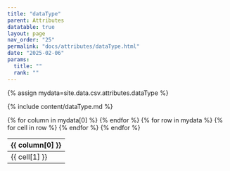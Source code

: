 ```yaml
---
title: "dataType"
parent: Attributes
datatable: true
layout: page
nav_order: "25"
permalink: "docs/attributes/dataType.html"
date: "2025-02-06"
params:
  title: ""
  rank: ""
---
```

{% assign mydata=site.data.csv.attributes.dataType %} 

{% include content/dataType.md %}

<table id="myTable" class="display" style="width:100%">
    <thead>
    {% for column in mydata[0] %}
        <th>{{ column[0] }}</th>
    {% endfor %}
    </thead>
    <tbody>
    {% for row in mydata %}
        <tr>
        {% for cell in row %}
            <td>{{ cell[1] }}</td>
        {% endfor %}
        </tr>
    {% endfor %}
    </tbody>
</table>
<script type="text/javascript">
  $(document).ready(function () {
    $('#myTable').DataTable({
      responsive: true,
      deferRender: false,
      paging: false,
      order: [],
    });
  });
</script>

